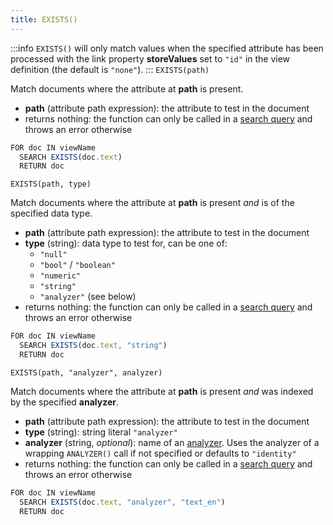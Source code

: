 ```yaml
---
title: EXISTS()
---
```


:::info
`EXISTS()` will only match values when the specified attribute has been processed with the link property **storeValues** set to `"id"` in the view definition (the default is `"none"`).
:::
`EXISTS(path)`

Match documents where the attribute at **path** is present.

- **path** (attribute path expression): the attribute to test in the document
- returns nothing: the function can only be called in a [search query](../../queries/index.md) and throws an error otherwise

```js
FOR doc IN viewName
  SEARCH EXISTS(doc.text)
  RETURN doc
```

`EXISTS(path, type)`

Match documents where the attribute at **path** is present _and_ is of the specified data type.

- **path** (attribute path expression): the attribute to test in the document
- **type** (string): data type to test for, can be one of:
  - `"null"`
  - `"bool"` / `"boolean"`
  - `"numeric"`
  - `"string"`
  - `"analyzer"` (see below)
- returns nothing: the function can only be called in a [search query](../../queries/index.md) and throws an error otherwise

```js
FOR doc IN viewName
  SEARCH EXISTS(doc.text, "string")
  RETURN doc
```

`EXISTS(path, "analyzer", analyzer)`

Match documents where the attribute at **path** is present _and_ was indexed by the specified **analyzer**.

- **path** (attribute path expression): the attribute to test in the document
- **type** (string): string literal `"analyzer"`
- **analyzer** (string, _optional_): name of an [analyzer](../../analyzers/index.md). Uses the analyzer of a wrapping `ANALYZER()` call if not specified or defaults to `"identity"`
- returns nothing: the function can only be called in a [search query](../../queries/index.md) and throws an error otherwise

```js
FOR doc IN viewName
  SEARCH EXISTS(doc.text, "analyzer", "text_en")
  RETURN doc
```
